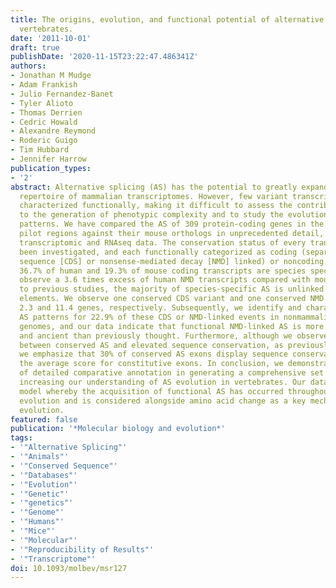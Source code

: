 ```yaml
---
title: The origins, evolution, and functional potential of alternative splicing in
  vertebrates.
date: '2011-10-01'
draft: true
publishDate: '2020-11-15T23:22:47.486341Z'
authors:
- Jonathan M Mudge
- Adam Frankish
- Julio Fernandez-Banet
- Tyler Alioto
- Thomas Derrien
- Cedric Howald
- Alexandre Reymond
- Roderic Guigo
- Tim Hubbard
- Jennifer Harrow
publication_types:
- '2'
abstract: Alternative splicing (AS) has the potential to greatly expand the functional
  repertoire of mammalian transcriptomes. However, few variant transcripts have been
  characterized functionally, making it difficult to assess the contribution of AS
  to the generation of phenotypic complexity and to study the evolution of splicing
  patterns. We have compared the AS of 309 protein-coding genes in the human ENCODE
  pilot regions against their mouse orthologs in unprecedented detail, utilizing traditional
  transcriptomic and RNAseq data. The conservation status of every transcript has
  been investigated, and each functionally categorized as coding (separated into coding
  sequence [CDS] or nonsense-mediated decay [NMD] linked) or noncoding. In total,
  36.7% of human and 19.3% of mouse coding transcripts are species specific, and we
  observe a 3.6 times excess of human NMD transcripts compared with mouse; in contrast
  to previous studies, the majority of species-specific AS is unlinked to transposable
  elements. We observe one conserved CDS variant and one conserved NMD variant per
  2.3 and 11.4 genes, respectively. Subsequently, we identify and characterize equivalent
  AS patterns for 22.9% of these CDS or NMD-linked events in nonmammalian vertebrate
  genomes, and our data indicate that functional NMD-linked AS is more widespread
  and ancient than previously thought. Furthermore, although we observe an association
  between conserved AS and elevated sequence conservation, as previously reported,
  we emphasize that 30% of conserved AS exons display sequence conservation below
  the average score for constitutive exons. In conclusion, we demonstrate the value
  of detailed comparative annotation in generating a comprehensive set of AS transcripts,
  increasing our understanding of AS evolution in vertebrates. Our data supports a
  model whereby the acquisition of functional AS has occurred throughout vertebrate
  evolution and is considered alongside amino acid change as a key mechanism in gene
  evolution.
featured: false
publication: '*Molecular biology and evolution*'
tags:
- '"Alternative Splicing"'
- '"Animals"'
- '"Conserved Sequence"'
- '"Databases"'
- '"Evolution"'
- '"Genetic"'
- '"genetics"'
- '"Genome"'
- '"Humans"'
- '"Mice"'
- '"Molecular"'
- '"Reproducibility of Results"'
- '"Transcriptome"'
doi: 10.1093/molbev/msr127
---
```


